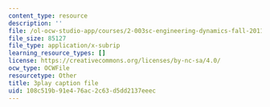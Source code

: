 ```yaml
---
content_type: resource
description: ''
file: /ol-ocw-studio-app/courses/2-003sc-engineering-dynamics-fall-2011/108c519b91e476ac2c63d5dd2137eeec_f1pxiNDTyHc.srt
file_size: 85127
file_type: application/x-subrip
learning_resource_types: []
license: https://creativecommons.org/licenses/by-nc-sa/4.0/
ocw_type: OCWFile
resourcetype: Other
title: 3play caption file
uid: 108c519b-91e4-76ac-2c63-d5dd2137eeec
---
```

